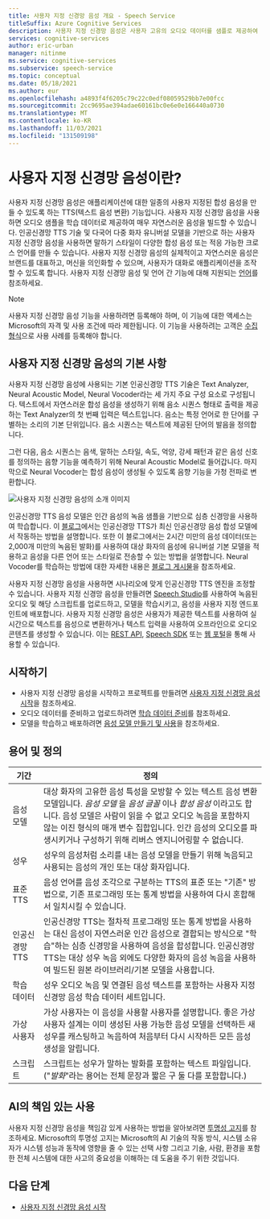 ```yaml
---
title: 사용자 지정 신경망 음성 개요 - Speech Service
titleSuffix: Azure Cognitive Services
description: 사용자 지정 신경망 음성은 사용자 고유의 오디오 데이터를 샘플로 제공하여 애플리케이션에 대한 일종의 사용자 지정된 합성 음성을 만들 수 있도록 하는 텍스트 음성 변환 기능입니다.
services: cognitive-services
author: eric-urban
manager: nitinme
ms.service: cognitive-services
ms.subservice: speech-service
ms.topic: conceptual
ms.date: 05/18/2021
ms.author: eur
ms.openlocfilehash: a4893f4f6205c79c22c0edf08059529bb7e00fcc
ms.sourcegitcommit: 2cc9695ae394adae60161bc0e6e0e166440a0730
ms.translationtype: MT
ms.contentlocale: ko-KR
ms.lasthandoff: 11/03/2021
ms.locfileid: "131509198"
---
```

# <a name="what-is-custom-neural-voice"></a>사용자 지정 신경망 음성이란?

사용자 지정 신경망 음성은 애플리케이션에 대한 일종의 사용자 지정된 합성 음성을 만들 수 있도록 하는 TTS(텍스트 음성 변환) 기능입니다. 사용자 지정 신경망 음성을 사용하면 오디오 샘플을 학습 데이터로 제공하여 매우 자연스러운 음성을 빌드할 수 있습니다. 인공신경망 TTS 기술 및 다국어 다중 화자 유니버설 모델을 기반으로 하는 사용자 지정 신경망 음성을 사용하면 말하기 스타일이 다양한 합성 음성 또는 적응 가능한 크로스 언어를 만들 수 있습니다. 사용자 지정 신경망 음성의 실제적이고 자연스러운 음성은 브랜드를 대표하고, 머신을 의인화할 수 있으며, 사용자가 대화로 애플리케이션을 조작할 수 있도록 합니다. 사용자 지정 신경망 음성 및 언어 간 기능에 대해 지원되는 [언어](language-support.md#customization)를 참조하세요.

> [!NOTE]
> 사용자 지정 신경망 음성 기능을 사용하려면 등록해야 하며, 이 기능에 대한 액세스는 Microsoft의 자격 및 사용 조건에 따라 제한됩니다. 이 기능을 사용하려는 고객은 [수집 형식](https://aka.ms/customneural)으로 사용 사례를 등록해야 합니다.

## <a name="the-basics-of-custom-neural-voice"></a>사용자 지정 신경망 음성의 기본 사항

사용자 지정 신경망 음성에 사용되는 기본 인공신경망 TTS 기술은 Text Analyzer, Neural Acoustic Model, Neural Vocoder라는 세 가지 주요 구성 요소로 구성됩니다. 텍스트에서 자연스러운 합성 음성을 생성하기 위해 음소 시퀀스 형태로 출력을 제공하는 Text Analyzer의 첫 번째 입력은 텍스트입니다. 음소는 특정 언어로 한 단어를 구별하는 소리의 기본 단위입니다. 음소 시퀀스는 텍스트에 제공된 단어의 발음을 정의합니다. 

그런 다음, 음소 시퀀스는 음색, 말하는 스타일, 속도, 억양, 강세 패턴과 같은 음성 신호를 정의하는 음향 기능을 예측하기 위해 Neural Acoustic Model로 들어갑니다. 마지막으로 Neural Vocoder는 합성 음성이 생성될 수 있도록 음향 기능을 가청 전파로 변환합니다.

![사용자 지정 신경망 음성의 소개 이미지](./media/custom-voice/cnv-intro.png)

인공신경망 TTS 음성 모델은 인간 음성의 녹음 샘플을 기반으로 심층 신경망을 사용하여 학습합니다. 이 [블로그](https://techcommunity.microsoft.com/t5/azure-ai/neural-text-to-speech-extends-support-to-15-more-languages-with/ba-p/1505911)에서는 인공신경망 TTS가 최신 인공신경망 음성 합성 모델에서 작동하는 방법을 설명합니다. 또한 이 블로그에서는 2시간 미만의 음성 데이터(또는 2,000개 미만의 녹음된 발화)를 사용하여 대상 화자의 음성에 유니버설 기본 모델을 적용하고 음성을 다른 언어 또는 스타일로 전송할 수 있는 방법을 설명합니다. Neural Vocoder를 학습하는 방법에 대한 자세한 내용은 [블로그 게시물](https://techcommunity.microsoft.com/t5/azure-ai/azure-neural-tts-upgraded-with-hifinet-achieving-higher-audio/ba-p/1847860)을 참조하세요.

사용자 지정 신경망 음성을 사용하면 시나리오에 맞게 인공신경망 TTS 엔진을 조정할 수 있습니다. 사용자 지정 신경망 음성을 만들려면 [Speech Studio](https://speech.microsoft.com/customvoice)를 사용하여 녹음된 오디오 및 해당 스크립트를 업로드하고, 모델을 학습시키고, 음성을 사용자 지정 엔드포인트에 배포합니다. 사용자 지정 신경망 음성은 사용자가 제공한 텍스트를 사용하여 실시간으로 텍스트를 음성으로 변환하거나 텍스트 입력을 사용하여 오프라인으로 오디오 콘텐츠를 생성할 수 있습니다. 이는 [REST API](./rest-text-to-speech.md), [Speech SDK](./get-started-text-to-speech.md) 또는 [웹 포털](https://speech.microsoft.com/audiocontentcreation)을 통해 사용할 수 있습니다.

## <a name="get-started"></a>시작하기

* 사용자 지정 신경망 음성을 시작하고 프로젝트를 만들려면 [사용자 지정 신경망 음성 시작](how-to-custom-voice.md)을 참조하세요.
* 오디오 데이터를 준비하고 업로드하려면 [학습 데이터 준비](how-to-custom-voice-prepare-data.md)를 참조하세요.
* 모델을 학습하고 배포하려면 [음성 모델 만들기 및 사용](how-to-custom-voice-create-voice.md)을 참조하세요.

## <a name="terms-and-definitions"></a>용어 및 정의

| **기간**      | **정의**                                                                                                                                                                                                                                                                                                                                                                                       |
|---------------|------------------------------------------------------------------------------------------------------------------------------------------------------------------------------------------------------------------------------------------------------------------------------------------------------------------------------------------------------------------------------------------------------|
| 음성 모델   | 대상 화자의 고유한 음성 특성을 모방할 수 있는 텍스트 음성 변환 모델입니다. *음성 모델* 을 *음성 글꼴* 이나 *합성 음성* 이라고도 합니다. 음성 모델은 사람이 읽을 수 없고 오디오 녹음을 포함하지 않는 이진 형식의 매개 변수 집합입니다. 인간 음성의 오디오를 파생시키거나 구성하기 위해 리버스 엔지니어링할 수 없습니다. |
| 성우  | 성우의 음성처럼 소리를 내는 음성 모델을 만들기 위해 녹음되고 사용되는 음성의 개인 또는 대상 화자입니다.                                                                                                                                                                                                                                                   |
| 표준 TTS  | 음성 언어를 음성 조각으로 구분하는 TTS의 표준 또는 "기존" 방법으로, 기존 프로그래밍 또는 통계 방법을 사용하여 다시 혼합해서 일치시킬 수 있습니다.                                                                                                                                                                                                    |
| 인공신경망 TTS    | 인공신경망 TTS는 절차적 프로그래밍 또는 통계 방법을 사용하는 대신 음성이 자연스러운 인간 음성으로 결합되는 방식으로 "학습"하는 심층 신경망을 사용하여 음성을 합성합니다. 인공신경망 TTS는 대상 성우 녹음 외에도 다양한 화자의 음성 녹음을 사용하여 빌드된 원본 라이브러리/기본 모델을 사용합니다.          |
| 학습 데이터 | 성우 오디오 녹음 및 연결된 음성 텍스트를 포함하는 사용자 지정 신경망 음성 학습 데이터 세트입니다.                                                                                                                                                                                                                                                               |
| 가상 사용자       | 가상 사용자는 이 음성을 사용할 사용자를 설명합니다. 좋은 가상 사용자 설계는 이미 생성된 사용 가능한 음성 모델을 선택하든 새 성우를 캐스팅하고 녹음하여 처음부터 다시 시작하든 모든 음성 생성을 알립니다.                                                                                                |
| 스크립트        | 스크립트는 성우가 말하는 발화를 포함하는 텍스트 파일입니다. ("*발화*"라는 용어는 전체 문장과 짧은 구 둘 다를 포함합니다.)                                                                                                                                                                                                                               |

## <a name="responsible-use-of-ai"></a>AI의 책임 있는 사용

사용자 지정 신경망 음성을 책임감 있게 사용하는 방법을 알아보려면 [투명성 고지](/legal/cognitive-services/speech-service/custom-neural-voice/transparency-note-custom-neural-voice?context=/azure/cognitive-services/speech-service/context/context)를 참조하세요. Microsoft의 투명성 고지는 Microsoft의 AI 기술의 작동 방식, 시스템 소유자가 시스템 성능과 동작에 영향을 줄 수 있는 선택 사항 그리고 기술, 사람, 환경을 포함한 전체 시스템에 대한 사고의 중요성을 이해하는 데 도움을 주기 위한 것입니다.

## <a name="next-steps"></a>다음 단계

* [사용자 지정 신경망 음성 시작](how-to-custom-voice.md)
